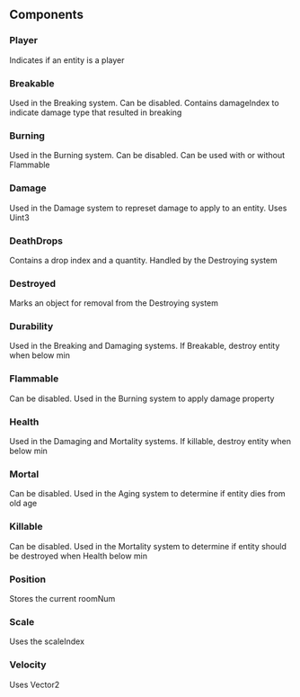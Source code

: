 ## Components

### Player

Indicates if an entity is a player

### Breakable

Used in the Breaking system. Can be disabled. Contains damageIndex to indicate damage type that resulted in breaking

### Burning

Used in the Burning system. Can be disabled. Can be used with or without Flammable

### Damage

Used in the Damage system to represet damage to apply to an entity. Uses Uint3

### DeathDrops

Contains a drop index and a quantity. Handled by the Destroying system

### Destroyed

Marks an object for removal from the Destroying system

### Durability

Used in the Breaking and Damaging systems. If Breakable, destroy entity when below min

### Flammable

Can be disabled. Used in the Burning system to apply damage property

### Health

Used in the Damaging and Mortality systems. If killable, destroy entity when below min

### Mortal

Can be disabled. Used in the Aging system to determine if entity dies from old age

### Killable

Can be disabled. Used in the Mortality system to determine if entity should be destroyed when Health below min

### Position

Stores the current roomNum

### Scale

Uses the scaleIndex

### Velocity

Uses Vector2
